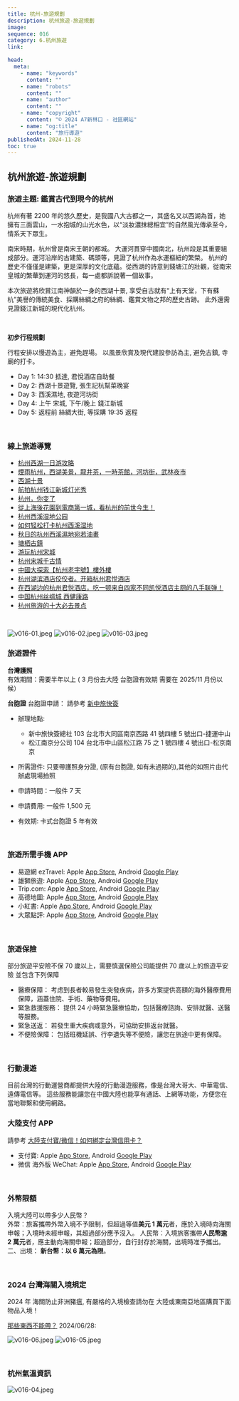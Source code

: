 ```yaml
---
title: 杭州-旅遊規劃
description: 杭州旅遊-旅遊規劃
image:
sequence: 016
category: 6.杭州旅遊
link:

head:
  meta:
    - name: "keywords"
      content: ""
    - name: "robots"
      content: ""
    - name: "author"
      content: ""
    - name: "copyright"
      content: "© 2024 A7新林口 - 社區網站"
    - name: "og:title"
      content: "旅行導遊"
publishedAt: 2024-11-28
toc: true
---
```


## 杭州旅遊-旅遊規劃

### 旅遊主題: 鑑賞古代到現今的杭州

杭州有著 2200 年的悠久歷史，是我國八大古都之一，其盛名又以西湖為首，她擁有三面雲山，一水抱城的山光水色，以“淡妝濃抹總相宜”的自然風光傳承至今，情系天下眾生。

南宋時期，杭州曾是南宋王朝的都城。 大運河貫穿中國南北，杭州段是其重要組成部分。運河沿岸的古建築、碼頭等，見證了杭州作為水運樞紐的繁榮。 杭州的歷史不僅僅是建築，更是深厚的文化底蘊。從西湖的詩意到錢塘江的壯觀，從南宋皇城的繁華到運河的悠長，每一處都訴說著一個故事。

本次旅遊將欣賞江南神韻於一身的西湖十景, 享受自古就有“上有天堂，下有蘇杭”美譽的傳統美食、採購絲綢之府的絲綢、鑑賞文物之邦的歷史古跡。 此外還需見證錢江新城的現代化杭州。

<br>

**初步行程規劃**

行程安排以慢遊為主，避免趕場。 以風景欣賞及現代建設參訪為主, 避免古鎮, 寺廟的打卡。

- Day 1: 14:30 抵達, 君悅酒店自助餐
- Day 2: 西湖十景遊覽, 張生記杭幫菜晚宴
- Day 3: 西溪濕地, 夜遊河坊街
- Day 4: 上午 宋城, 下午/晚上 錢江新城
- Day 5: 返程前 絲綢大街, 等採購 19:35 返程

<br>

### 線上旅遊導覽

- <a href="https://www.youtube.com/watch?v=ldAOjfIlm58">杭州西湖一日游攻略</a>
- <a href="https://www.youtube.com/watch?v=neCioSiUnhs&list=PL4bmLjCDuNdH-DsMIy5U8aduft07tCLLR&index=5">煙雨杭州，西湖美景，龍井茶，一時茶館，河坊街，武林夜市</a>
- <a href="https://www.youtube.com/watch?v=drLvkRZz6nA&list=PL4bmLjCDuNdH-DsMIy5U8aduft07tCLLR&index=7">西湖十景</a>
- <a href="https://www.youtube.com/watch?v=r-md8ZxRQ58">航拍杭州钱江新城灯光秀</a>
- <a href="https://www.youtube.com/watch?v=3wTNQOvRvvU">杭州，你变了</a>
- <a href="https://www.youtube.com/watch?v=PgrKuijw-Ag">從上海後花園到電商第一城，看杭州的前世今生！</a>
- <a href="https://www.youtube.com/watch?v=3V44loOLJKo">杭州西溪湿地公园</a>
- <a href="https://www.youtube.com/watch?v=fk_90aZc3nQ">如何轻松打卡杭州西溪湿地</a>
- <a href="https://www.youtube.com/watch?v=nFA9UDwwmuk">秋日的杭州西溪濕地宛若油畫</a>
- <a href="https://www.youtube.com/watch?v=yrbpJZdeNJQ">塘栖古鎮</a>
- <a href="https://www.youtube.com/watch?v=1nqCmqaly28">游玩杭州宋城</a>
- <a href="https://www.youtube.com/watch?v=8ioHjDAsp_8">杭州宋城千古情</a>
- <a href="https://www.youtube.com/watch?v=r9WgNgcUj9M&list=PLildomvK6b8zsT7Hm67Jt1gwNnoyFwiYv">中國大探索【杭州老字號】樓外樓</a>
- <a href="https://www.youtube.com/watch?v=j7YTKFS_-kU">杭州湖滨酒店佼佼者。开箱杭州君悦酒店</a>
- <a href="https://www.youtube.com/watch?v=qAMUnE3wpHA">在西湖边的杭州君悦酒店，吃一顿来自四家不同凯悦酒店主厨的八手联弹！</a>
- <a href="https://www.youtube.com/watch?v=EFAhad9WPjg">中国杭州丝绸城 西健康路</a>
- <a href="https://www.youtube.com/watch?v=L740PVtE0So">杭州旅游的十大必去景点</a>

<br>

![v016-01.jpeg](/images/travel/v016-01.jpeg)
![v016-02.jpeg](/images/travel/v016-02.jpeg)
![v016-03.jpeg](/images/travel/v016-03.jpeg)

### 旅遊證件

**台灣護照**  
有效期間：需要半年以上 ( 3 月份去大陸 台胞證有效期 需要在 2025/11 月份以候）

**台胞證**
台胞證申請： 請參考 <a href="https://yesvisa.org/taiwan-compatriot-permit/new/">新中旅快簽</a>

- 辦理地點:

  - 新中旅快簽總社 103 台北市大同區南京西路 41 號四樓 5 號出口-捷運中山
  - 松江南京分公司 104 台北市中山區松江路 75 之 1 號四樓 4 號出口-松京南京

- 所需證件: 只要帶護照身分證, (原有台胞證, 如有未過期的),其他的如照片由代辦處現場拍照
- 申請時間：一般件 7 天
- 申請費用: 一般件 1,500 元
- 有效期: 卡式台胞證 5 年有效

<br>

### 旅遊所需手機 APP

- 易遊網 ezTravel: Apple <a href="https://apps.apple.com/tw/app/%E6%98%93%E9%81%8A%E7%B6%B2-%E6%A9%9F%E7%A5%A8-%E8%A8%82%E6%88%BF%E5%8F%8A%E6%97%85%E9%81%8A%E5%B0%88%E5%B1%AC%E5%84%AA%E6%83%A0/id483981045">App Store</a>, Android <a href="https://play.google.com/store/apps/details?id=com.eztravel&hl=zh_TW">Google Play</a>
- 雄獅旅遊: Apple <a href="https://apps.apple.com/tw/app/%E9%9B%84%E7%8D%85%E6%97%85%E9%81%8A-%E6%A9%9F%E7%A5%A8-%E8%A8%82%E6%88%BF-%E5%9C%98%E9%AB%94%E6%97%85%E9%81%8A%E5%B0%88%E5%B1%AC%E5%84%AA%E6%83%A0/id1462125487">App Store</a>, Android <a href="https://play.google.com/store/apps/details?id=com.liontravel.android.consumer&hl=zh_TW">Google Play</a>
- Trip.com: Apple <a href="https://apps.apple.com/tw/app/trip-com-%E9%85%92%E5%BA%97%E6%A9%9F%E7%A5%A8%E9%AB%98%E9%90%B5%E9%A0%90%E8%A8%82%E5%B9%B3%E5%8F%B0/id681752345">App Store</a>, Android <a href="https://play.google.com/store/apps/details?id=ctrip.english&hl=zh_TW">Google Play</a>
- 高德地圖: Apple <a href="https://apps.apple.com/tw/app/%E9%AB%98%E5%BE%B7%E5%9C%B0%E5%9C%96-%E5%B0%8E%E8%88%AA%E5%B7%B4%E5%A3%AB%E5%9C%B0%E9%90%B5%E5%87%BA%E8%A1%8C-%E9%AB%98%E5%BE%B7%E6%89%93%E8%BB%8A/id461703208">App Store</a>, Android <a href="https://play.google.com/store/apps/details?id=com.autonavi.minimap&hl=zh">Google Play</a>
- 小紅書: Apple <a href="https://apps.apple.com/mo/app/rednote-%E5%B0%8F%E7%B4%85%E6%9B%B8%E5%9C%8B%E9%9A%9B%E7%89%88/id6499068935">App Store</a>, Android <a href="https://play.google.com/store/apps/details?id=com.xingin.xhs&hl=zh_TW">Google Play</a>
- 大眾點評: Apple <a href="https://apps.apple.com/hk/app/%E5%A4%A7%E7%9C%BE%E9%BB%9E%E8%A9%95-%E5%85%A7%E5%9C%B0%E6%90%B5%E9%A3%B2%E6%90%B5%E9%A3%9F%E7%94%9F%E6%B4%BB%E6%83%85%E5%A0%B1/id351091731">App Store</a>, Android <a href="https://play.google.com/store/apps/details?id=com.dianping.v1&hl=zh_TW">Google Play</a>

<br>

### 旅遊保險

部分旅遊平安險不保 70 歲以上，需要慎選保險公司能提供 70 歲以上的旅遊平安險 並包含下列保障

- 醫療保障： 考虑到長者較易發生突發疾病，許多方案提供高額的海外醫療費用保障，涵蓋住院、手術、藥物等費用。
- 緊急救援服務： 提供 24 小時緊急醫療協助，包括醫療諮詢、安排就醫、送醫等服務。
- 緊急送返： 若發生重大疾病或意外，可協助安排返台就醫。
- 不便險保障： 包括班機延誤、行李遺失等不便險，讓您在旅途中更有保障。

<br>

### 行動漫遊

目前台灣的行動運營商都提供大陸的行動漫遊服務，像是台灣大哥大、中華電信、遠傳電信等。 這些服務能讓您在中國大陸也能享有通話、上網等功能，方便您在當地聯繫和使用網路。

### 大陸支付 APP

請參考 <a href="https://www.cardu.com.tw/mpay/detail.php?41522">大陸支付寶/微信！如何綁定台灣信用卡？</a>

- 支付寶: Apple <a href="https://apps.apple.com/tw/app/%E6%94%AF%E4%BB%98%E5%AE%9D-%E7%94%9F%E6%B4%BB%E5%A5%BD-%E6%94%AF%E4%BB%98%E5%AE%9D/id333206289">App Store</a>, Android <a href="https://play.google.com/store/apps/details?id=com.eg.android.AlipayGphone&hl=zh_TW">Google Play</a>
- 微信 海外版 WeChat: Apple <a href="https://apps.apple.com/tw/app/wechat/id414478124">App Store</a>, Android <a href="https://play.google.com/store/apps/details?id=com.tencent.mm&hl=zh_TW">Google Play</a>

<br>

### 外幣限額

入境大陸可以帶多少人民幣？  
外幣︰旅客攜帶外幣入境不予限制，但超過等值**美元 1 萬元**者，應於入境時向海關申報；入境時未經申報，其超過部分應予沒入。 人民幣︰入境旅客攜帶**人民幣逾 2 萬元**者，應主動向海關申報；超過部分，自行封存於海關，出境時准予攜出。 二、出境： **新台幣︰以 6 萬元為限**。

<br>

### 2024 台灣海關入境規定

2024 年 海關防止非洲豬瘟, 有嚴格的入境檢查請勿在 大陸或東南亞地區購買下面物品入境！

<a href="https://www.cardu.com.tw/epoint/detail.php?40579">那些東西不能帶？</a> 2024/06/28:

![v016-06.jpeg](/images/travel/v016-06.png)
![v016-05.jpeg](/images/travel/v016-05.png)

<br>

### 杭州氣溫資訊

![v016-04.jpeg](/images/travel/v016-04.png)
